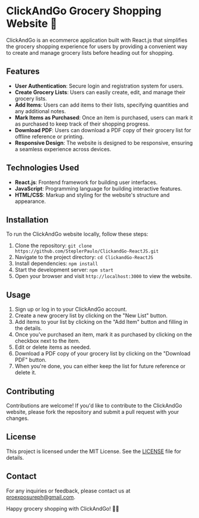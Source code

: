 # ClickAndGo Grocery Shopping Website 🛒

ClickAndGo is an ecommerce application built with React.js that simplifies the grocery shopping experience for users by providing a convenient way to create and manage grocery lists before heading out for shopping.

## Features

- **User Authentication**: Secure login and registration system for users.
- **Create Grocery Lists**: Users can easily create, edit, and manage their grocery lists.
- **Add Items**: Users can add items to their lists, specifying quantities and any additional notes.
- **Mark Items as Purchased**: Once an item is purchased, users can mark it as purchased to keep track of their shopping progress.
- **Download PDF**: Users can download a PDF copy of their grocery list for offline reference or printing.
- **Responsive Design**: The website is designed to be responsive, ensuring a seamless experience across devices.

## Technologies Used

- **React.js**: Frontend framework for building user interfaces.
- **JavaScript**: Programming language for building interactive features.
- **HTML/CSS**: Markup and styling for the website's structure and appearance.

## Installation

To run the ClickAndGo website locally, follow these steps:

1. Clone the repository: `git clone https://github.com/SteplerPaulo/ClickandGo-ReactJS.git`
2. Navigate to the project directory: `cd ClickandGo-ReactJS`
3. Install dependencies: `npm install`
4. Start the development server: `npm start`
5. Open your browser and visit `http://localhost:3000` to view the website.

## Usage

1. Sign up or log in to your ClickAndGo account.
2. Create a new grocery list by clicking on the "New List" button.
3. Add items to your list by clicking on the "Add Item" button and filling in the details.
4. Once you've purchased an item, mark it as purchased by clicking on the checkbox next to the item.
5. Edit or delete items as needed.
6. Download a PDF copy of your grocery list by clicking on the "Download PDF" button.
7. When you're done, you can either keep the list for future reference or delete it.

## Contributing

Contributions are welcome! If you'd like to contribute to the ClickAndGo website, please fork the repository and submit a pull request with your changes.

## License

This project is licensed under the MIT License. See the [LICENSE](LICENSE) file for details.

## Contact

For any inquiries or feedback, please contact us at [proexposureph@gmail.com](mailto:proexposureph@gmail.com).

Happy grocery shopping with ClickAndGo! 🛒🌟
